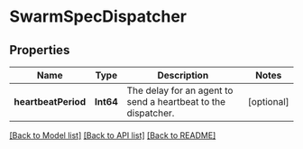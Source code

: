 # SwarmSpecDispatcher

## Properties
Name | Type | Description | Notes
------------ | ------------- | ------------- | -------------
**heartbeatPeriod** | **Int64** | The delay for an agent to send a heartbeat to the dispatcher.  | [optional] 

[[Back to Model list]](../README.md#documentation-for-models) [[Back to API list]](../README.md#documentation-for-api-endpoints) [[Back to README]](../README.md)


